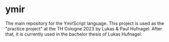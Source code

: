 # ymir
The main repository for the YmirScript language. This project is used as the "practice project" at the TH Cologne 2023 by Lukas & Paul Hufnagel.
After that, it is currently used in the bachelor thesis of Lukas Hufnagel.